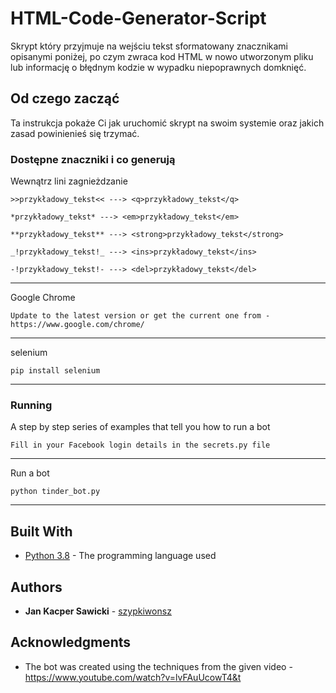 # HTML-Code-Generator-Script

Skrypt który przyjmuje na wejściu tekst sformatowany znacznikami opisanymi poniżej, po czym zwraca kod HTML w nowo utworzonym pliku lub informację o błędnym kodzie w wypadku niepoprawnych domknięć.

## Od czego zacząć

Ta instrukcja pokaże Ci jak uruchomić skrypt na swoim systemie oraz jakich zasad powinienieś się trzymać.

### Dostępne znaczniki i co generują

Wewnątrz lini zagnieżdzanie

```
>>przykładowy_tekst<< ---> <q>przykładowy_tekst</q> 
```
```
*przykładowy_tekst* ---> <em>przykładowy_tekst</em>
```
```
**przykładowy_tekst** ---> <strong>przykładowy_tekst</strong>
```
```
_!przykładowy_tekst!_ ---> <ins>przykładowy_tekst</ins>
```
```
-!przykładowy_tekst!- ---> <del>przykładowy_tekst</del>
```
---

Google Chrome

```
Update to the latest version or get the current one from - https://www.google.com/chrome/
```
---

selenium

```
pip install selenium
```
---

### Running

A step by step series of examples that tell you how to run a bot

```
Fill in your Facebook login details in the secrets.py file
```
---
Run a bot

```
python tinder_bot.py
```
---
## Built With

* [Python 3.8](https://www.python.org/) - The programming language used

## Authors

* **Jan Kacper Sawicki** - [szypkiwonsz](https://github.com/szypkiwonsz)

## Acknowledgments

* The bot was created using the techniques from the given video - https://www.youtube.com/watch?v=lvFAuUcowT4&t
